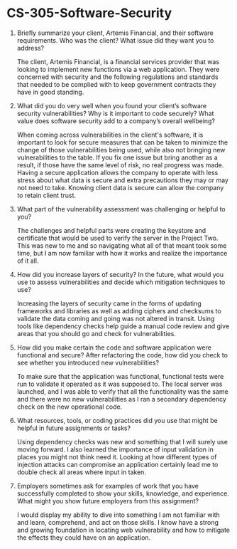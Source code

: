 # CS-305-Software-Security

1. Briefly summarize your client, Artemis Financial, and their software requirements. Who was the client? What issue did they want you to address?

   The client, Artemis Financial, is a financial services provider that was looking to implement new functions via a web application. They were concerned with security and the following regulations and standards that needed to be complied with to keep government contracts they have in good standing. 

2. What did you do very well when you found your client’s software security vulnerabilities? Why is it important to code securely? What value does software security add to a company’s overall wellbeing?

    When coming across vulnerabilities in the client's software, it is important to look for secure measures that can be taken to minimize the change of those vulnerabilities being used, while also not bringing new vulnerabilities to the table. If you fix one issue but bring another as a result, if those have the same level of risk, no real progress was made. Having a secure application allows the company to operate with less stress about what data is secure and extra precautions they may or may not need to take. Knowing client data is secure can allow the company to retain client trust. 


3. What part of the vulnerability assessment was challenging or helpful to you?

    The challenges and helpful parts were creating the keystore and certificate that would be used to verify the server in the Project Two. This was new to me and so navigating what all of that meant took some time, but I am now familiar with how it works and realize the importance of it all.


4. How did you increase layers of security? In the future, what would you use to assess vulnerabilities and decide which mitigation techniques to use?

    Increasing the layers of security came in the forms of updating frameworks and libraries as well as adding ciphers and checksums to validate the data coming and going was not altered in transit. Using tools like dependency checks help guide a manual code review and give areas that you should go and check for vulnerabilities. 


5. How did you make certain the code and software application were functional and secure? After refactoring the code, how did you check to see whether you introduced new vulnerabilities?
 
    To make sure that the application was functional, functional tests were run to validate it operated as it was supposed to. The local server was launched, and I was able to verify that all the functionality was the same and there were no new vulnerabilities as I ran a secondary dependency check on the new operational code. 


6. What resources, tools, or coding practices did you use that might be helpful in future assignments or tasks?

    Using dependency checks was new and something that I will surely use moving forward. I also learned the importance of input validation in places you might not think need it. Looking at how different types of injection attacks can compromise an application certainly lead me to double check all areas where input in taken.


7. Employers sometimes ask for examples of work that you have successfully completed to show your skills, knowledge, and experience. What might you show future employers from this assignment?

    I would display my ability to dive into something I am not familiar with and learn, comprehend, and act on those skills. I know have a strong and growing foundation in locating web vulnerability and how to mitigate the effects they could have on an application. 
